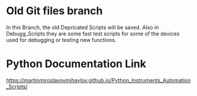 # Old Git files branch 

In this Branch, the old Depricated Scripts will be saved. Also in Debugg_Scripts they are some fast test scripts for some of the devices 
used for debugging or testing new functions. 


# Python Documentation Link

https://martinmiroslavovmihaylov.github.io/Python_Instruments_Automation_Scripts/

